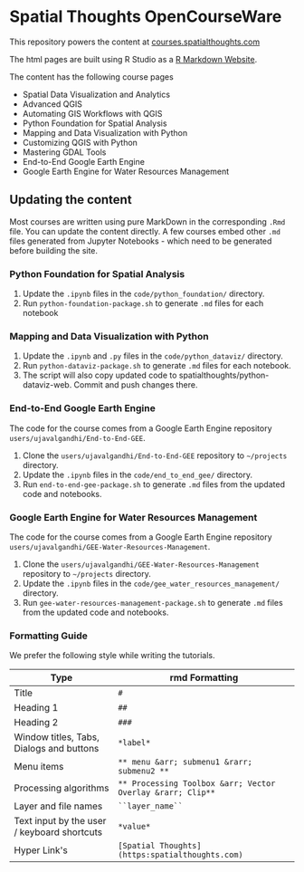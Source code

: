 # Spatial Thoughts OpenCourseWare

This repository powers the content at [courses.spatialthoughts.com](https://courses.spatialthoughts.com/)

The html pages are built using R Studio as a [R Markdown Website](https://rmarkdown.rstudio.com/lesson-13.html).

The content has the following course pages

* Spatial Data Visualization and Analytics
* Advanced QGIS
* Automating GIS Workflows with QGIS
* Python Foundation for Spatial Analysis
* Mapping and Data Visualization with Python
* Customizing QGIS with Python
* Mastering GDAL Tools
* End-to-End Google Earth Engine
* Google Earth Engine for Water Resources Management


## Updating the content

Most courses are written using pure MarkDown in the corresponding `.Rmd` file. You can update the content directly. A few courses embed other `.md` files generated from Jupyter Notebooks - which need to be generated before building the site.

### Python Foundation for Spatial Analysis

1. Update the `.ipynb` files in the `code/python_foundation/` directory.
2. Run `python-foundation-package.sh` to generate `.md` files for each notebook

### Mapping and Data Visualization with Python

1. Update the `.ipynb` and `.py` files in the `code/python_dataviz/` directory.
2. Run `python-dataviz-package.sh` to generate `.md` files for each notebook.
3. The script will also copy updated code to spatialthoughts/python-dataviz-web. Commit and push changes there.

### End-to-End Google Earth Engine

The code for the course comes from a Google Earth Engine repository `users/ujavalgandhi/End-to-End-GEE`. 

1. Clone the `users/ujavalgandhi/End-to-End-GEE` repository to `~/projects` directory.
2. Update the `.ipynb` files in the `code/end_to_end_gee/` directory.
3. Run `end-to-end-gee-package.sh` to generate `.md` files from the updated code and notebooks.

### Google Earth Engine for Water Resources Management

The code for the course comes from a Google Earth Engine repository `users/ujavalgandhi/GEE-Water-Resources-Management`. 

1. Clone the `users/ujavalgandhi/GEE-Water-Resources-Management` repository to `~/projects` directory.
2. Update the `.ipynb` files in the `code/gee_water_resources_management/` directory.
3. Run `gee-water-resources-management-package.sh` to generate `.md` files from the updated code and notebooks.


### Formatting Guide

We prefer the following style while writing the tutorials.

| Type                                        | rmd Formatting  |
| ------------------------------------------- | --------------- |
| Title                                       |``` # ```|
| Heading 1                                   | ```##``` |
| Heading 2                                   | ```###``` |
| Window titles, Tabs, Dialogs and buttons    | ```*label*``` |
| Menu items                                  | ``` ** menu &arr; submenu1 &rarr; submenu2 ** ``` |
| Processing algorithms                       | ``` ** Processing Toolbox &arr; Vector Overlay &rarr; Clip** ``` |
| Layer and file names                        | ``` ``layer_name`` ``` |
| Text input by the user / keyboard shortcuts | ``` *value* ```| 
| Hyper Link's                                | ``` [Spatial Thoughts](https:spatialthoughts.com) ```|
